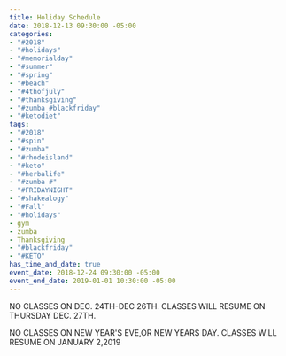```yaml
---
title: Holiday Schedule
date: 2018-12-13 09:30:00 -05:00
categories:
- "#2018"
- "#holidays"
- "#memorialday"
- "#summer"
- "#spring"
- "#beach"
- "#4thofjuly"
- "#thanksgiving"
- "#zumba #blackfriday"
- "#ketodiet"
tags:
- "#2018"
- "#spin"
- "#zumba"
- "#rhodeisland"
- "#keto"
- "#herbalife"
- "#zumba #"
- "#FRIDAYNIGHT"
- "#shakealogy"
- "#Fall"
- "#holidays"
- gym
- zumba
- Thanksgiving
- "#blackfriday"
- "#KETO"
has_time_and_date: true
event_date: 2018-12-24 09:30:00 -05:00
event_end_date: 2019-01-01 10:30:00 -05:00
---
```


NO CLASSES ON DEC. 24TH-DEC 26TH. 
CLASSES WILL RESUME ON THURSDAY DEC. 27TH.

NO CLASSES ON NEW YEAR'S EVE,OR NEW YEARS DAY. 
CLASSES WILL RESUME ON JANUARY 2,2019 